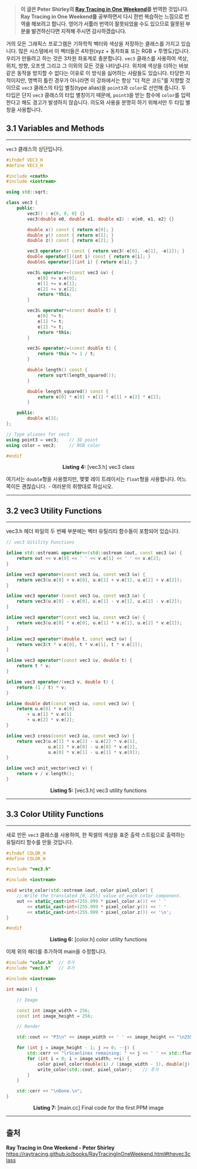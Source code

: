 > **이 글은 Peter Shirley의 [Ray Tracing in One Weekend](https://raytracing.github.io/books/RayTracingInOneWeekend.html)를 번역한 것입니다.
> Ray Tracing in One Weekend를 공부하면서 다시 한번 복습하는 느낌으로 번역을 해보려고 합니다. 영어가 서툴러 번역이 잘못되었을 수도 있으므로 잘못된 부분을 발견하신다면 지적해 주시면 감사하겠습니다.**

거의 모든 그래픽스 프로그램은 기하학적 벡터와 색상을 저장하는 클래스를 가지고 있습니다. 많은 시스템에서 이 벡터들은 4차원(xyz + 동차좌표 또는 RGB + 투명도)입니다. 우리가 만들려고 하는 것은 3차원 좌표계로 충분합니다. `vec3` 클래스를 사용하여 색상, 위치, 방향, 오프셋 그리고 그 이외의 모든 것을 나타냅니다. 위치에 색상을 더하는 바보같은 동작을 방지할 수 없다는 이유로 이 방식을 싫어하는 사람들도 있습니다. 타당한 지적이지만, 명백히 틀린 경우가 아니라면 이 강좌에서는 항상 "더 적은 코드"를 지향할 것이므로 `vec3` 클래스의 타입 별칭(type alias)을 `point3`과 `color`로 선언해 줍니다. 두 타입은 단지 `vec3` 클래스의 타입 별칭이기 때문에, `point3`을 받는 함수에 `color`를 입력한다고 해도 경고가 발생하지 않습니다. 의도와 사용을 분명히 하기 위해서만 두 타입 별칭을 사용합니다.

## 3.1 Variables and Methods

---

`vec3` 클래스의 상단입니다.

```cpp
#ifndef VEC3_H
#define VEC3_H

#include <cmath>
#include <iostream>

using std::sqrt;

class vec3 {
    public:
        vec3() : e{0, 0, 0} {}
        vec3(double e0, double e1, double e2) : e{e0, e1, e2} {}

        double x() const { return e[0]; }
        double y() const { return e[1]; }
        double z() const { return e[2]; }

        vec3 operator-() const { return vec3(-e[0], -e[1], -e[2]); }
        double operator[](int i) const { return e[i]; }
        double& operator[](int i) { return e[i]; }

        vec3& operator+=(const vec3 &v) {
            e[0] += v.e[0];
            e[1] += v.e[1];
            e[2] += v.e[2];
            return *this;
        }

        vec3& operator*=(const double t) {
            e[0] *= t;
            e[1] *= t;
            e[2] *= t;
            return *this;
        }

        vec3& operator/=(const double t) {
            return *this *= 1 / t;
        }

        double length() const {
            return sqrt(length_squared());
        }

        double length_squared() const {
            return e[0] * e[0] + e[1] * e[1] + e[2] * e[2];
        }

    public:
        double e[3];
};

// Type aliases for vec3
using point3 = vec3;    // 3D point
using color = vec3;     // RGB color

#endif
```

**<p align="center">Listing 4:** [vec3<span></span>.h] vec3 class</p>

여기서는 `double`형을 사용했지만, 몇몇 레이 트레이서는 `float`형을 사용합니다. 어느 쪽이든 괜찮습니다. - 여러분의 취향대로 하십시오.

---

## 3.2 vec3 Utility Functions

---

vec3.h 헤더 파일의 두 번째 부분에는 벡터 유틸리티 함수들이 포함되어 있습니다.

```cpp
// vec3 Uitility Functions

inline std::ostream& operator<<(std::ostream &out, const vec3 &v) {
    return out << v.e[0] << ' ' << v.e[1] << ' ' << v.e[2];
}

inline vec3 operator+(const vec3 &u, const vec3 &v) {
    return vec3(u.e[0] + v.e[0], u.e[1] + v.e[1], u.e[2] + v.e[2]);
}

inline vec3 operator-(const vec3 &u, const vec3 &v) {
    return vec3(u.e[0] - v.e[0], u.e[1] - v.e[1], u.e[2] - v.e[2]);
}

inline vec3 operator*(const vec3 &u, const vec3 &v) {
    return vec3(u.e[0] * v.e[0], u.e[1] * v.e[1], u.e[2] * v.e[2]);
}

inline vec3 operator*(double t, const vec3 &v) {
    return vec3(t * v.e[0], t * v.e[1], t * v.e[2]);
}

inline vec3 operator*(const vec3 &v, double t) {
    return t * v;
}

inline vec3 operator/(vec3 v, double t) {
    return (1 / t) * v;
}

inline double dot(const vec3 &u, const vec3 &v) {
    return u.e[0] * v.e[0]
        + u.e[1] * v.e[1]
        + u.e[2] * v.e[2];
}

inline vec3 cross(const vec3 &u, const vec3 &v) {
    return vec3(u.e[1] * v.e[2] - u.e[2] * v.e[1],
                u.e[2] * v.e[0] - u.e[0] * v.e[2],
                u.e[0] * v.e[1] - u.e[1] * v.e[0]);
}

inline vec3 unit_vector(vec3 v) {
    return v / v.length();
}
```

**<p align="center">Listing 5:** [vec3<span></span>.h] vec3 utility functions</p>

---

## 3.3 Color Utility Functions

---

새로 만든 `vec3` 클래스를 사용하여, 한 픽셀의 색상을 표준 출력 스트림으로 출력하는 유틸리티 함수를 만들 것입니다.

```cpp
#ifndef COLOR_H
#define COLOR_H

#include "vec3.h"

#include <iostream>

void write_color(std::ostream &out, color pixel_color) {
    // Write the translated [0, 255] value of each color component.
    out << static_cast<int>(255.999 * pixel_color.x()) << ' '
        << static_cast<int>(255.999 * pixel_color.y()) << ' '
        << static_cast<int>(255.999 * pixel_color.z()) << '\n';
}

#endif
```

**<p align="center">Listing 6:** [color<span></span>.h] color utility functions</p>

이제 위의 헤더를 추가하여 main을 수정합니다.

```cpp
#include "color.h"  // 추가
#include "vec3.h"   // 추가

#include <iostream>

int main() {

    // Image

    const int image_width = 256;
    const int image_height = 256;

    // Render

    std::cout << "P3\n" << image_width << ' ' << image_height << "\n255\n";

    for (int j = image_height - 1; j >= 0; --j) {
        std::cerr << "\rScanlines remaining: " << j << ' ' << std::flush;
        for (int i = 0; i < image_width; ++i) {
            color pixel_color(double(i) / (image_width - 1), double(j) / (image_height - 1), 0.25); // 추가
            write_color(std::cout, pixel_color);    // 추가
        }
    }

    std::cerr << "\nDone.\n";
}
```

**<p align="center">Listing 7:** [main<span></span>.cc] Final code for the first PPM image</p>

---

## 출처

**Ray Tracing in One Weekend - Peter Shirley**
https://raytracing.github.io/books/RayTracingInOneWeekend.html#thevec3class
